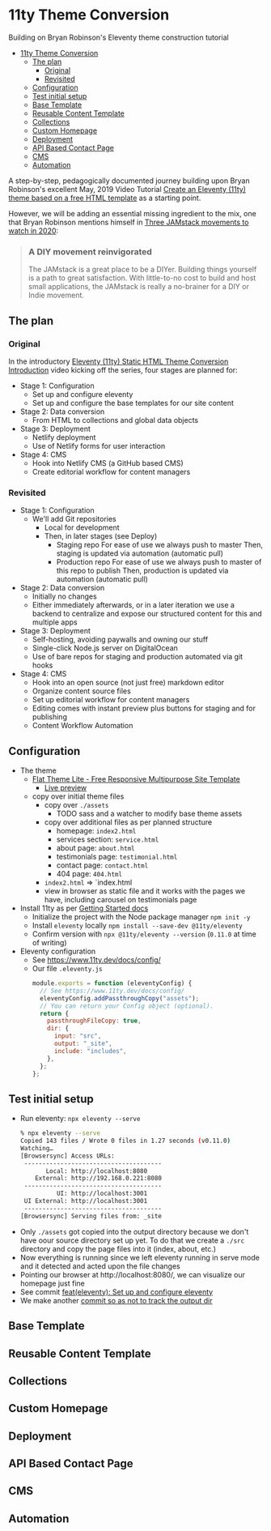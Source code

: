 # 11ty Theme Conversion

Building on Bryan Robinson's Eleventy theme construction tutorial

- [11ty Theme Conversion](#11ty-theme-conversion)
  - [The plan](#the-plan)
    - [Original](#original)
    - [Revisited](#revisited)
  - [Configuration](#configuration)
  - [Test initial setup](#test-initial-setup)
  - [Base Template](#base-template)
  - [Reusable Content Template](#reusable-content-template)
  - [Collections](#collections)
  - [Custom Homepage](#custom-homepage)
  - [Deployment](#deployment)
  - [API Based Contact Page](#api-based-contact-page)
  - [CMS](#cms)
  - [Automation](#automation)

A step-by-step, pedagogically documented journey building upon Bryan Robinson's excellent May, 2019 Video Tutorial [Create an Eleventy (11ty) theme based on a free HTML template](https://bryanlrobinson.com/blog/create-11ty-theme-from-static-html-template/) as a starting point.

However, we will be adding an essential missing ingredient to the mix, one that Bryan Robinson mentions himself in [Three JAMstack movements to watch in 2020](https://bryanlrobinson.com/blog/three-jamstack-concepts-to-watch-in-2020/):

> ### A DIY movement reinvigorated
>
> The JAMstack is a great place to be a DIYer. Building things yourself is a path to great satisfaction. With little-to-no cost to build and host small applications, the JAMstack is really a no-brainer for a DIY or Indie movement.

## The plan

### Original

In the introductory [Eleventy (11ty) Static HTML Theme Conversion Introduction](https://youtu.be/z-o1W9ijUhI) video kicking off the series, four stages are planned for:

- Stage 1: Configuration
  - Set up and configure eleventy
  - Set up and configure the base templates for our site content
- Stage 2: Data conversion
  - From HTML to collections and global data objects
- Stage 3: Deployment
  - Netlify deployment
  - Use of Netlify forms for user interaction
- Stage 4: CMS
  - Hook into Netlify CMS (a GitHub based CMS)
  - Create editorial workflow for content managers

### Revisited

- Stage 1: Configuration
  - We'll add Git repositories
    - Local for development
    - Then, in later stages (see Deploy)
      - Staging repo
        For ease of use we always push to master
        Then, staging is updated via automation (automatic pull)
      - Production repo
        For ease of use we always push to master of this repo to publish
        Then, production is updated via automation (automatic pull)
- Stage 2: Data conversion
  - Initially no changes
  - Either immediately afterwards, or in a later iteration
    we use a backend to centralize and expose our structured content
    for this and multiple apps
- Stage 3: Deployment
  - Self-hosting, avoiding paywalls and owning our stuff
  - Single-click Node.js server on DigitalOcean
  - Use of bare repos for staging and production
    automated via git hooks
- Stage 4: CMS
  - Hook into an open source (not just free) markdown editor
  - Organize content source files
  - Set up editorial workflow for content managers
  - Editing comes with instant preview
    plus buttons for staging and for publishing
  - Content Workflow Automation

## Configuration

- The theme
  - [Flat Theme Lite - Free Responsive Multipurpose Site Template](https://themehunt.com/item/1524965-flat-theme-lite-free-responsive-multipurpose-site-template)
    - [Live preview](http://themehunt.com/item/1524965-flat-theme-lite-free-responsive-multipurpose-site-template/preview)
  - copy over initial theme files
    - copy over `./assets`
      - TODO sass and a watcher to modify base theme assets
    - copy over additional files as per planned structure
      - homepage: `index2.html`
      - services section: `service.html`
      - about page: `about.html`
      - testimonials page: `testimonial.html`
      - contact page: `contact.html`
      - 404 page: `404.html`
    - `index2.html` => `index.html
    - view in browser as static file and it works with the pages we have,
      including carousel on testimonials page
- Install 11ty as per [Getting Started docs](https://www.11ty.dev/docs/getting-started/)
  - Initialize the project with the Node package manager `npm init -y`
  - Install `eleventy` locally `npm install --save-dev @11ty/eleventy`
  - Confirm version with `npx @11ty/eleventy --version` (`0.11.0` at time of writing)
- Eleventy configuration
  - See https://www.11ty.dev/docs/config/
  - Our file `.eleventy.js`
    ```javascript
    module.exports = function (eleventyConfig) {
      // See https://www.11ty.dev/docs/config/
      eleventyConfig.addPassthroughCopy("assets");
      // You can return your Config object (optional).
      return {
        passthroughFileCopy: true,
        dir: {
          input: "src",
          output: "_site",
          include: "includes",
        },
      };
    };
    ```

## Test initial setup

- Run eleventy: `npx eleventy --serve`
  ```bash
  % npx eleventy --serve
  Copied 143 files / Wrote 0 files in 1.27 seconds (v0.11.0)
  Watching…
  [Browsersync] Access URLs:
   --------------------------------------
         Local: http://localhost:8080
      External: http://192.168.0.221:8080
   --------------------------------------
            UI: http://localhost:3001
   UI External: http://localhost:3001
   --------------------------------------
  [Browsersync] Serving files from: _site
  ```
- Only `./assets` got copied into the output directory
  because we don't have oour source directory set up yet.
  To do that we create a `./src` directory
  and copy the page files into it (index, about, etc.)
- Now everything is running since we left eleventy running in serve mode
  and it detected and acted upon the file changes
- Pointing our browser at http://localhost:8080/,
  we can visualize our homepage just fine
- See commit [feat(eleventy): Set up and configure eleventy](https://github.com/demystifying-dev/11ty-theme-conversion/commit/9aa30636a8ee4044d7b39b19f4f63dba09680a72)
- We make another [commit so as not to track the output dir](https://github.com/demystifying-dev/11ty-theme-conversion/commit/f7ad75ee64f5eb809ffd56b3a9cfab080e9221b1)

## Base Template

## Reusable Content Template

## Collections

## Custom Homepage

## Deployment

## API Based Contact Page

## CMS

## Automation
